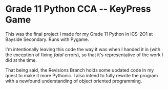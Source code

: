 # Grade 11 Python CCA -- KeyPress Game
This was the final project I made for my Grade 11 Python in ICS-2O1 at Bayside Secondary. Runs with Pygame.

I'm intentionally leaving this code the way it was when I handed it in (with the exception of fixing _fatal_ errors), so that it's representative of the work I did at the time.

That being said, the Revisions Branch holds some updated code in my quest to make it more Pythonic. I also intend to fully rewrite the program with a newfound understanding of object oriented programming.
